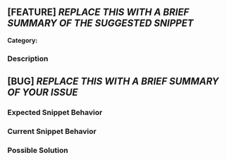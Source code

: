 <!--- Provide a general summary of the issue in the Title above -->
<!--- Add the prefix [BUG] or [FEATURE] to the Title -->

<!--- In case it's a feature suggestion, otherwise delete this section -->
<!--- Make sure there isn't already a snippet accomplishing your goal -->
## [FEATURE] _REPLACE THIS WITH A BRIEF SUMMARY OF THE SUGGESTED SNIPPET_
**Category:** <!-- One of the existing categories preferrably -->
### Description <!-- IF NEEDED -->
<!-- More detailed description of the snippet you want to be included in 30-seconds-of-code -->


<!--- In case it's a bug, otherwise delete this section-->
<!--- Make sure there isn't already an open issue for your problem -->
## [BUG] _REPLACE THIS WITH A BRIEF SUMMARY OF YOUR ISSUE_
### Expected Snippet Behavior
<!--- If you're describing a bug, tell us what should happen -->
<!--- If you're suggesting a change/improvement, tell us how it should work -->

### Current Snippet Behavior
<!--- If describing a bug, tell us what happens instead of the expected behavior -->
<!--- If suggesting a change/improvement, explain the difference from current behavior -->

### Possible Solution
<!--- Not obligatory, but suggest a fix/reason for the bug, -->
<!--- or ideas how to implement the addition or change -->
